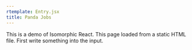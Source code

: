 ```yaml
---
rtemplate: Entry.jsx
title: Panda Jobs
---
```


This is a demo of Isomorphic React. This page loaded from a static HTML file. First write something into the input.
